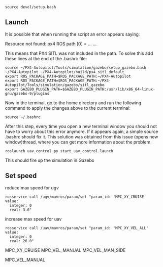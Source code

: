
```
source devel/setup.bash
```

## Launch 

It is possible that when running the script an error appears saying:

Resource not found: px4 ROS path [0] = ... ...

This means that PX4 SITL was not included in the path. To solve this add these lines at the end of the .bashrc file:
```
source ~/PX4-Autopilot/Tools/simulation/gazebo/setup_gazebo.bash ~/PX4-Autopilot ~/PX4-Autopilot/build/px4_sitl_default
export ROS_PACKAGE_PATH=$ROS_PACKAGE_PATH:~/PX4-Autopilot
export ROS_PACKAGE_PATH=$ROS_PACKAGE_PATH:~/PX4-Autopilot/Tools/simulation/gazebo/sitl_gazebo
export GAZEBO_PLUGIN_PATH=$GAZEBO_PLUGIN_PATH:/usr/lib/x86_64-linux-gnu/gazebo-9/plugins
```
Now in the terminal, go to the home directory and run the following command to apply the changes above to the current terminal:

```
source ~/.bashrc
```
After this step, every time you open a new terminal window you should not have to worry about this error anymore. If it appears again, a simple source .bashrc should fix it. This solution was obtained from this issue (opens new window)thread, where you can get more information about the problem.
```
roslaunch uav_control_py start_uav_control.launch
```
This should fire up the simulation in Gazebo


## Set speed

reduce max speed for ugv
```
rosservice call /ugv/mavros/param/set "param_id: 'MPC_XY_CRUISE'
value:
  integer: 0
  real: 3.0"
```

increase max speed for uav
```
rosservice call /uav/mavros/param/set "param_id: 'MPC_XY_VEL_ALL'
value:
  integer: 0
  real: 20.0"
```

MPC_XY_CRUISE
MPC_VEL_MANUAL
MPC_VEL_MAN_SIDE

MPC_VEL_MANUAL